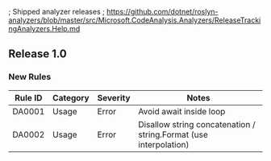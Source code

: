 ; Shipped analyzer releases
; https://github.com/dotnet/roslyn-analyzers/blob/master/src/Microsoft.CodeAnalysis.Analyzers/ReleaseTrackingAnalyzers.Help.md

## Release 1.0

### New Rules

Rule ID | Category | Severity | Notes
--------|----------|----------|--------------------
DA0001  |  Usage   |  Error   | Avoid await inside loop
DA0002  |  Usage   |  Error   | Disallow string concatenation / string.Format (use interpolation)